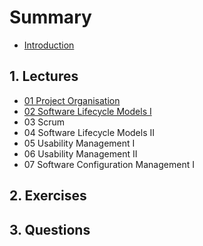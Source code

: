# Summary

* [Introduction](README.md)

## 1. Lectures

* [01 Project Organisation](1-lectures/01project-organisation.md)
* [02 Software Lifecycle Models I](1-lectures/02-software-lifecycle-models-i.md)
* 03 Scrum
* 04 Software Lifecycle Models II
* 05 Usability Management I
* 06 Usability Management II
* 07 Software Configuration Management I

## 2. Exercises

## 3. Questions


